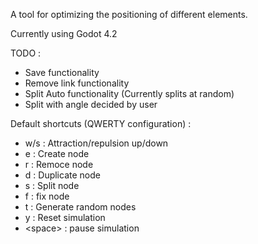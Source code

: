 A tool for optimizing the positioning of different elements.

Currently using Godot 4.2

TODO :
- Save functionality
- Remove link functionality
- Split Auto functionality (Currently splits at random)
- Split with angle decided by user

Default shortcuts (QWERTY configuration) :
- w/s : Attraction/repulsion up/down
- e : Create node
- r : Remoce node
- d : Duplicate node
- s : Split node
- f : fix node
- t : Generate random nodes
- y : Reset simulation
- \<space> : pause simulation
